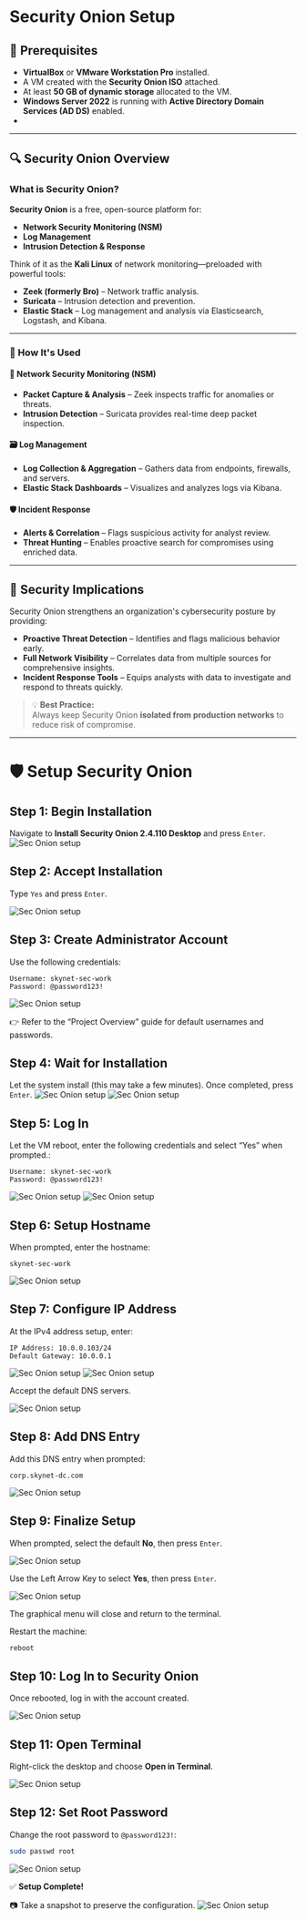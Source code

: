 # Security Onion Setup

## 📝 Prerequisites

- **VirtualBox** or **VMware Workstation Pro** installed.
- A VM created with the **Security Onion ISO** attached.
- At least **50 GB of dynamic storage** allocated to the VM.
- **Windows Server 2022** is running with **Active Directory Domain Services (AD DS)** enabled.
- 
---

## 🔍 Security Onion Overview

### What is Security Onion?

**Security Onion** is a free, open-source platform for:
- **Network Security Monitoring (NSM)**
- **Log Management**
- **Intrusion Detection & Response**

Think of it as the **Kali Linux** of network monitoring—preloaded with powerful tools:

- **Zeek (formerly Bro)** – Network traffic analysis.
- **Suricata** – Intrusion detection and prevention.
- **Elastic Stack** – Log management and analysis via Elasticsearch, Logstash, and Kibana.

---

### 🔧 How It's Used

#### 📡 Network Security Monitoring (NSM)
- **Packet Capture & Analysis** – Zeek inspects traffic for anomalies or threats.
- **Intrusion Detection** – Suricata provides real-time deep packet inspection.

#### 🗃️ Log Management
- **Log Collection & Aggregation** – Gathers data from endpoints, firewalls, and servers.
- **Elastic Stack Dashboards** – Visualizes and analyzes logs via Kibana.

#### 🛡️ Incident Response
- **Alerts & Correlation** – Flags suspicious activity for analyst review.
- **Threat Hunting** – Enables proactive search for compromises using enriched data.

---

## 🔐 Security Implications

Security Onion strengthens an organization's cybersecurity posture by providing:

- **Proactive Threat Detection** – Identifies and flags malicious behavior early.
- **Full Network Visibility** – Correlates data from multiple sources for comprehensive insights.
- **Incident Response Tools** – Equips analysts with data to investigate and respond to threats quickly.

> 💡 **Best Practice:**  
> Always keep Security Onion **isolated from production networks** to reduce risk of compromise.

---

# 🛡️ Setup Security Onion

## Step 1: Begin Installation

Navigate to **Install Security Onion 2.4.110 Desktop** and press `Enter`.
![Sec Onion setup](imgs/seconion.png)

## Step 2: Accept Installation

Type `Yes` and press `Enter`.

![Sec Onion setup](imgs/seconion1.png)

## Step 3: Create Administrator Account

Use the following credentials:

```
Username: skynet-sec-work
Password: @password123!
```
![Sec Onion setup](imgs/seconion2.png)

👉 Refer to the “Project Overview” guide for default usernames and passwords.

## Step 4: Wait for Installation

Let the system install (this may take a few minutes). Once completed, press `Enter`.
![Sec Onion setup](imgs/seconion3.png)
![Sec Onion setup](imgs/seconion4.png)
## Step 5: Log In

Let the VM reboot, enter the following credentials and select “Yes” when prompted.:

```
Username: skynet-sec-work
Password: @password123!
```
![Sec Onion setup](imgs/seconion5.png)
![Sec Onion setup](imgs/seconion6.png)

## Step 6: Setup Hostname

When prompted, enter the hostname:

```
skynet-sec-work
```
![Sec Onion setup](imgs/seconion7.png)

## Step 7: Configure IP Address

At the IPv4 address setup, enter:

```
IP Address: 10.0.0.103/24
Default Gateway: 10.0.0.1
```
![Sec Onion setup](imgs/seconion8.png)
![Sec Onion setup](imgs/seconion9.png)

Accept the default DNS servers.

![Sec Onion setup](imgs/seconion10.png)

## Step 8: Add DNS Entry

Add this DNS entry when prompted:

```
corp.skynet-dc.com
```
![Sec Onion setup](imgs/seconion11.png)

## Step 9: Finalize Setup

When prompted, select the default **No**, then press `Enter`.

![Sec Onion setup](imgs/seconion12.png)

Use the Left Arrow Key to select **Yes**, then press `Enter`.

![Sec Onion setup](imgs/seconion13.png)

The graphical menu will close and return to the terminal.

Restart the machine:

```bash
reboot
```

## Step 10: Log In to Security Onion

Once rebooted, log in with the account created.

![Sec Onion setup](imgs/seconion14.png)

## Step 11: Open Terminal

Right-click the desktop and choose **Open in Terminal**.

![Sec Onion setup](imgs/seconion15.png)

## Step 12: Set Root Password

Change the root password to `@password123!`:

```bash
sudo passwd root
```
![Sec Onion setup](imgs/seconion16.png)

✅ **Setup Complete!**


📷 Take a snapshot to preserve the configuration.
![Sec Onion setup](imgs/seconion17.png)

